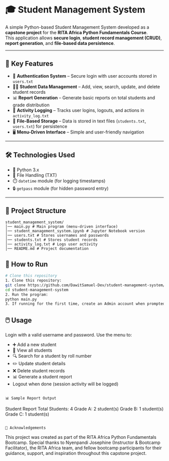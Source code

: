 # 🎓 Student Management System
A simple Python-based Student Management System developed as a **capstone project** for the **RITA Africa Python Fundamentals Course**.  
This application allows **secure login**, **student record management (CRUD)**, **report generation**, and **file-based data persistence**.

---

## 🚀 Key Features
- 🔐 **Authentication System** – Secure login with user accounts stored in `users.txt`  
- 🧑‍🎓 **Student Data Management** – Add, view, search, update, and delete student records  
- 📊 **Report Generation** – Generate basic reports on total students and grade distribution  
- 📝 **Activity Logging** – Tracks user logins, logouts, and actions in `activity_log.txt`  
- 💾 **File-Based Storage** – Data is stored in text files (`students.txt`, `users.txt`) for persistence  
- 🖥️ **Menu-Driven Interface** – Simple and user-friendly navigation  


---

## 🛠️ Technologies Used
- 🐍 Python 3.x  
- 📂 File Handling (TXT)  
- ⏱️ `datetime` module (for logging timestamps)  
- 🔒 `getpass` module (for hidden password entry)  

---

## 📂 Project Structure
```
student_management_system/
│── main.py # Main program (menu-driven interface)
│── student_management_system.ipynb # Jupyter Notebook version
│── users.txt # Stores usernames and passwords
│── students.txt # Stores student records
│── activity_log.txt # Logs user activity
│── README.md # Project documentation
```
## 🏁 How to Run
```bash
# Clone this repository
1. Clone this repository:
git clone https://github.com/DawitSamuel-Dev/student-management-system/edit/main/README.md
cd student-management-system
2. Run the program:
python main.py
3. If running for the first time, create an Admin account when prompted.
```

🖱️ Usage
---
Login with a valid username and password. Use the menu to:
- ➕ Add a new student
- 📄 View all students
- 🔍 Search for a student by roll number
- ✏️ Update student details
- ❌ Delete student records
- 📊 Generate a student report
- Logout when done (session activity will be logged)
```

📊 Sample Report Output
```
Student Report
Total Students: 4
Grade A: 2 student(s)
Grade B: 1 student(s)
Grade C: 1 student(s)
```

🙏 Acknowledgements
```
This project was created as part of the RITA Africa Python Fundamentals Bootcamp.
Special thanks to Nyenpandi Josephine (Instructor & Bootcamp Facilitator), 
the RITA Africa team, and fellow bootcamp participants for their guidance, support, and inspiration throughout this capstone project.
